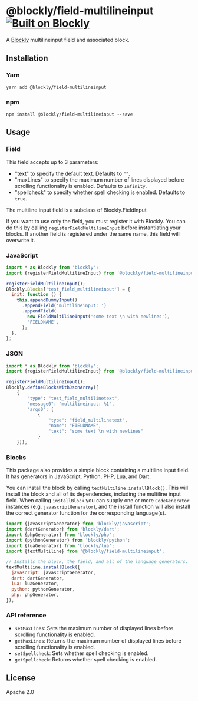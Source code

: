 # @blockly/field-multilineinput [![Built on Blockly](https://tinyurl.com/built-on-blockly)](https://github.com/google/blockly)

A [Blockly](https://www.npmjs.com/package/blockly) multilineinput field and associated block.

## Installation

### Yarn

```
yarn add @blockly/field-multilineinput
```

### npm

```
npm install @blockly/field-multilineinput --save
```

## Usage

### Field

This field accepts up to 3 parameters:

- "text" to specify the default text. Defaults to `""`.
- "maxLines" to specify the maximum number of lines displayed before scrolling
  functionality is enabled. Defaults to `Infinity`.
- "spellcheck" to specify whether spell checking is enabled. Defaults to
  `true`.

The multiline input field is a subclass of Blockly.FieldInput

If you want to use only the field, you must register it with Blockly. You can
do this by calling `registerFieldMultilineInput` before instantiating your
blocks. If another field is registered under the same name, this field will
overwrite it.

### JavaScript

```js
import * as Blockly from 'blockly';
import {registerFieldMultilineInput} from '@blockly/field-multilineinput';

registerFieldMultilineInput();
Blockly.Blocks['test_field_multilineinput'] = {
  init: function () {
    this.appendDummyInput()
      .appendField('multilineinput: ')
      .appendField(
        new FieldMultilineInput('some text \n with newlines'),
        'FIELDNAME',
      );
  },
};
```

### JSON

```js
import * as Blockly from 'blockly';
import {registerFieldMultilineInput} from '@blockly/field-multilineinput';

registerFieldMultilineInput();
Blockly.defineBlocksWithJsonArray([
    {
        "type": "test_field_multilinetext",
        "message0": "multilineinput: %1",
        "args0": [
            {
                "type": "field_multilinetext",
                "name": "FIELDNAME",
                "text": "some text \n with newlines"
            }
    }]);
```

### Blocks

This package also provides a simple block containing a multiline input
field. It has generators in JavaScript, Python, PHP, Lua, and Dart.

You can install the block by calling `textMultiline.installBlock()`.
This will install the block and all of its dependencies, including the
multiline input field. When calling `installBlock` you can supply one or
more `CodeGenerator` instances (e.g. `javascriptGenerator`), and the install
function will also install the correct generator function for the
corresponding language(s).

```js
import {javascriptGenerator} from 'blockly/javascript';
import {dartGenerator} from 'blockly/dart';
import {phpGenerator} from 'blockly/php';
import {pythonGenerator} from 'blockly/python';
import {luaGenerator} from 'blockly/lua';
import {textMultiline} from '@blockly/field-multilineinput';

// Installs the block, the field, and all of the language generators.
textMultiline.installBlock({
  javascript: javascriptGenerator,
  dart: dartGenerator,
  lua: luaGenerator,
  python: pythonGenerator,
  php: phpGenerator,
});
```

### API reference

- `setMaxLines`: Sets the maximum number of displayed lines before
  scrolling functionality is enabled.
- `getMaxLines`: Returns the maximum number of displayed lines before
  scrolling functionality is enabled.
- `setSpellcheck`: Sets whether spell checking is enabled.
- `getSpellcheck`: Returns whether spell checking is enabled.

## License

Apache 2.0
